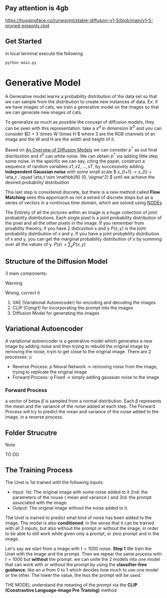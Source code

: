 ## Pay attention is 4gb 

https://huggingface.co/runwayml/stable-diffusion-v1-5/blob/main/v1-5-pruned-emaonly.ckpt

## Get Started
in local terminal execute the following 
```python
python main.py
```

# Generative Model 

A Generative model learns a probability distribution of the data set so that we can sample from the distribution to create new instances of data. Ex: if we have images of cats, we train a generative model on the images so that we can generate new images of cats.

To generalize as much as possible the concept of diffusion models, they can be seen with this representation: take a $x^d$ in dimension $\mathbb{R}^D$ and you can consider $D = 3 \times W \times H $ where 3 are the RGB channels of an image and the W and H are the width and height of it.

Based on [An Overvew of Diffusion Models](https://arxiv.org/pdf/2406.08929) we can consider $p^*$ as out final distribuition and $x^o$ can white noise. We can obtain $p^*$ via adding little step some noise. In the specific we can say, citing the paper, construct a sequence of random variables $x1, x2, . . . , xT,$ by successively adding **independent Gaussian noise** with some small scale $
x_{t+1} := x_{t} + \eta_t , \quad \eta_t \sim \mathbb{N} (0, \sigma^2) $ until we achieve the desired probability distribuition

This last step is considered discrete, but there is a new method called **Flow Matching** sees this apporoach as not a seried of discrete steps but as a series of vectors in a continous time domain, which are solved using [NODEs](https://arxiv.org/abs/1806.07366)

The Entirety of all the pictures within an image is a huge collection of joint probability distributions. Each single pixel is a joint probability distribution of the pixel and all the other pixels in the image.
If you remember from proability theoery, if you have 2 distruvtion x and y $P(x,y)$ is the joint probability distribution of x and y. If you have a joint probability distribution of x and y, you can get the marginal probability distribution of x by summing over all the values of y. $P(x) = \sum_y P(x,y)$

## Structure of the Diffusion Model

3 main components:

> [!WARNING]
> Wrong, correct it

1. VAE (Variational Autoencoder) for encoding and decoding the images
2. CLIP (Congrt) for incorporating the prompt into the images 
3. Diffusion Model for generating the images 

## Variational Autoencoder

A variational autoencoder is a generative model which generates a new image by adding noise and then trying to rebuild the original image by removing the noise, tryin to get close to the original image. There are 2 processes: ù

* Reverse Process: $p$ Neural Network -> removing noise from the image, trying to replicate the original image
* Forward Process: $q$ Fixed -> simply adding gaussian noise to the image

### Forward Process

a vector of betas $\beta$ is sampled from a normal distribution. Each $\beta$ represents the mean and the variance of the noise added at each step. The Forward Process will try to predict the mean and variance of the noise added to the image, in a reverse process. 

## Folder Strucutre

> [!NOTE]
> TO DO

## The Training Process

The Unet is 1st trained with the following inputs: 

* Input: 1st: The original image with some noise added to it 2nd: the parameters of the nouse ( mean and variance ) and 3rd: the prompt associated with the image.
* Output: The original image without the noise added to it.

The Unet is trained to predict what kind of noise has been added to the image. The model is also **conditioned**: in the sense that it can be trained with all 3 inputs, but also without the prompt or without the image, in order to be able to still work while given only a prompt, or zero prompt and in the image.

Let's say we start from a image with $t=1000$ noise. **Step 1** We train the Unet with the image and the prompt. Then we repear the same process with $t=1000$ but **without** the prompt. we can unite the 2 models into one model that can work with or without the prompt by using the **classifier-free guidance**, like an $\alpha$ from 0 to 1 which decides how much to use one model or the other.  The lower the value, the less the prompt will be used. 

THE MODEL understand the meaning of the prompt via the **CLIP (Constrastive Language-Image Pre Training)** method